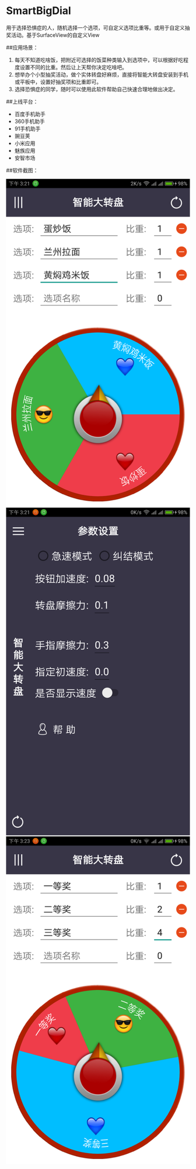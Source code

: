# SmartBigDial
用于选择恐惧症的人，随机选择一个选项，可自定义选项比重等。或用于自定义抽奖活动。基于SurfaceView的自定义View

##应用场景：

1. 每天不知道吃啥饭，把附近可选择的饭菜种类输入到选项中，可以根据好吃程度设置不同的比重。然后让上天帮你决定吃啥吧。
2. 想举办个小型抽奖活动，做个实体转盘好麻烦，直接将智能大转盘安装到手机或平板中，设置好抽奖项和比重即可。
3. 选择恐惧症的同学，随时可以使用此软件帮助自己快速合理地做出决定。


##上线平台：
* 百度手机助手
* 360手机助手
* 91手机助手
* 豌豆荚
* 小米应用
* 魅族应用
* 安智市场

##软件截图：

![截图](./images/Screenshot_2016-05-11-15-21-39-261679088.png)
![截图](./images/Screenshot_2016-05-11-15-21-53-1249483452.png)
![截图](./images/Screenshot_2016-05-11-15-23-08--827209214.png)
